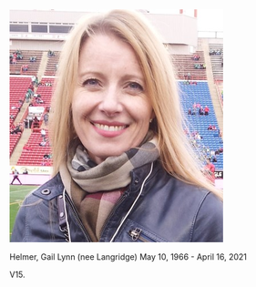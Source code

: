 <img class="photo-main" src="assets/img/gail-helmer-375x409.jpg" />

<span class="names">Helmer, Gail Lynn (nee Langridge)</span>
<span class="dates">May 10, 1966 - April 16, 2021</span>

<p>V15.</p>
